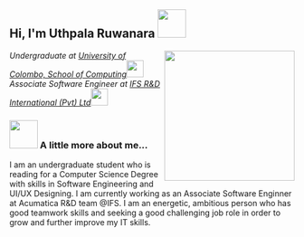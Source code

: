 <h2> Hi, I'm Uthpala Ruwanara <img src="https://media.giphy.com/media/mGcNjsfWAjY5AEZNw6/giphy.gif" width="50"></h2>
<img align='right' src="https://camo.githubusercontent.com/62da68eb62b1e5f175f7d1f0191dd89a653d7908feb22d37d4a0ab07365d6791/68747470733a2f2f6d656469612e67697068792e636f6d2f6d656469612f4d3967624264396e6244724f5475314d71782f67697068792e676966" width="230">
<p><em>Undergraduate at <a href="https://ucsc.cmb.ac.lk/">University of Colombo, School of Computing</a><img src="https://media.giphy.com/media/fYSnHlufseco8Fh93Z/giphy.gif" width="30"></br>Associate Software Engineer at <a href="https://www.ifs.com/">IFS R&D International (Pvt) Ltd</a><img src="https://media.giphy.com/media/WUlplcMpOCEmTGBtBW/giphy.gif" width="30"> 
</em></p>

### <img src="https://media.giphy.com/media/VgCDAzcKvsR6OM0uWg/giphy.gif" width="50"> A little more about me...
I am an undergraduate student who is reading for a Computer Science Degree with skills in Software Engineering and UI/UX Designing. I am currently working as an Associate Software Enginner at Acumatica R&D team @IFS.
I am an energetic, ambitious person who has good teamwork skills and seeking a good challenging job role in order to grow and further improve my IT skills.